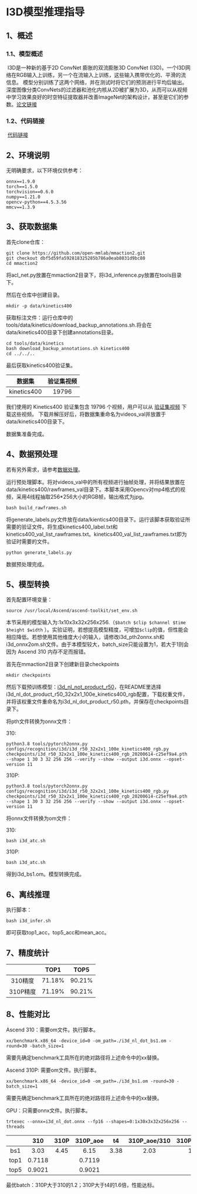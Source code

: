 # I3D模型推理指导

## 1、概述

### 1.1、模型概述

​		I3D是一种新的基于2D ConvNet 膨胀的双流膨胀3D ConvNet (I3D)。一个I3D网络在RGB输入上训练，另一个在流输入上训练，这些输入携带优化的、平滑的流信息。 模型分别训练了这两个网络，并在测试时将它们的预测进行平均后输出。深度图像分类ConvNets的过滤器和池化内核从2D被扩展为3D，从而可以从视频中学习效果良好的时空特征提取器并改善ImageNet的架构设计，甚至是它们的参数。[论文链接](https://openaccess.thecvf.com/content_cvpr_2017/html/Carreira_Quo_Vadis_Action_CVPR_2017_paper.html)

### 1.2、代码链接

​		[代码链接](https://github.com/open-mmlab/mmaction2)

## 2、环境说明

无明确要求，以下环境仅供参考：

```shell
onnx==1.9.0
torch==1.5.0
torchvision==0.6.0
numpy==1.21.0
opencv-python==4.5.3.56
mmcv==1.3.9
```

## 3、获取数据集

首先clone仓库：

```shell
git clone https://github.com/open-mmlab/mmaction2.git
git checkout dbf5d59fa592818325285b786a0eab8031d9bc80
cd mmaction2
```

将acl_net.py放置在mmaction2目录下，将i3d_inference.py放置在tools目录下。

然后在仓库中创建目录。

```shell
mkdir -p data/kinetics400
```

获取标注文件：运行仓库中的tools/data/kinetics/download_backup_annotations.sh.将会在data/kinetics400目录下创建annotations目录。

```shell
cd tools/data/kinetics
bash download_backup_annotations.sh kinetics400
cd ../../..
```

最后获取kinetics400验证集。

|   数据集    | 验证集视频 |
| :---------: | :--------: |
| kinetics400 |   19796    |

我们使用的 Kinetics400 验证集包含 19796 个视频，用户可以从 [验证集视频](https://mycuhk-my.sharepoint.com/:u:/g/personal/1155136485_link_cuhk_edu_hk/EbXw2WX94J1Hunyt3MWNDJUBz-nHvQYhO9pvKqm6g39PMA?e=a9QldB) 下载这些视频。
下载并解压好后，将数据集重命名为videos_val并放置于data/kinetics400目录下。

数据集准备完成。

## 4、数据预处理

若有另外需求，请参考[数据处理](docs_zh_CN/data_preparation.md)。

运行预处理脚本。将对videos_val中的所有视频进行抽帧处理，并将结果放置在data/kinetics400/rawframes_val目录下。本脚本采用Opencv对mp4格式的视频，采用4线程抽取256*256大小的RGB帧，输出格式为jpg。

```shell
bash build_rawframes.sh
```

将generate_labels.py文件放在data/kientics400目录下。运行该脚本获取验证所需要的验证文件。将生成kinetics400_label.txt和kinetics400_val_list_rawframes.txt。kinetics400_val_list_rawframes.txt即为验证时需要的文件。

```shell
python generate_labels.py
```

数据预处理完成。

## 5、模型转换

首先配置环境变量：

```shell
source /usr/local/Ascend/ascend-toolkit/set_env.sh
```

本节采用的模型输入为:1x10x3x32x256x256.（`$batch $clip $channel $time $height $width` ）。实验证明，若想提高模型精度，可增加`$clip`的值，但性能会相应降低。若想使用其他维度大小的输入，请修改i3d_pth2onnx.sh和i3d_onnx2om.sh文件。由于本模型较大，batch_size只能设置为1，若大于1则会因为 Ascend 310 内存不足而报错。

首先在mmaction2目录下创建新目录checkpoints

```shell
mkdir checkpoints
```

然后下载预训练模型：[i3d_nl_not_product_r50](https://github.com/open-mmlab/mmaction2/tree/master/configs/recognition/i3d)，在README里选择i3d_nl_dot_product_r50_32x2x1_100e_kinetics400_rgb配置，下载权重文件，并将该权重文件重命名为i3d_nl_dot_product_r50.pth，并保存在checkpoints目录下。

将pth文件转换为onnx文件：

310:
```
python3.8 tools/pytorch2onnx.py configs/recognition/i3d/i3d_r50_32x2x1_100e_kinetics400_rgb.py checkpoints/i3d_r50_32x2x1_100e_kinetics400_rgb_20200614-c25ef9a4.pth --shape 1 30 3 32 256 256 --verify --show --output i3d.onnx --opset-version 11
```

310P:
```
python3.8 tools/pytorch2onnx.py configs/recognition/i3d/i3d_r50_32x2x1_100e_kinetics400_rgb.py checkpoints/i3d_r50_32x2x1_100e_kinetics400_rgb_20200614-c25ef9a4.pth --shape 1 30 3 32 256 256 --verify --show --output i3d.onnx --opset-version 11
```
将onnx文件转换为om文件：


310:
```shell
bash i3d_atc.sh
```
310P:
```shell
bash i3d_atc.sh
```
得到i3d_bs1.om。模型转换完成。

## 6、离线推理

执行脚本：

```shell
bash i3d_infer.sh
```

即可获取top1_acc，top5_acc和mean_acc。



## 7、精度统计
|        | TOP1 | TOP5 | 
| :----: | :---: | :----:|
| 310精度  | 71.18% |   90.21%   |
| 310P精度 |71.19% |   90.21%   |

## 8、性能对比

Ascend 310：需要om文件。执行脚本。

```shell
xx/benchmark.x86_64 -device_id=0 -om_path=./i3d_nl_dot_bs1.om -round=30 -batch_size=1
```

需要先确定benchmark工具所在的绝对路径将上述命令中的xx替换。


Ascend 310P: 需要om文件。执行脚本。

```shell
xx/benchmark.x86_64 -device_id=0 -om_path=./i3d_bs1.om -round=30 -batch_size=1
```
需要先确定benchmark工具所在的绝对路径将上述命令中的xx替换。

GPU：只需要onnx文件。执行脚本。

```shell
trtexec --onnx=i3d_nl_dot.onnx --fp16 --shapes=0:1x30x3x32x256x256 --threads
```

|  |  310  | 310P | 310P_aoe | t4 |310P_aoe/310|310P_aoe/t4|
| :------: | :---: | :----: | :------: | :----: |:----: |:----: |
|    bs1     | 3.03 |   4.45    |    6.15    | 3.38 |2.03|1.82|
|    top1     | 0.7118 |       |    0.7119    |  |||
|  top5   | 0.9021 |      |    0.9021    |  |||


最优batch：310P大于310的1.2；310P大于t4的1.6倍，性能达标。